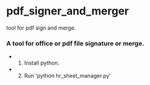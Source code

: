 # pdf_signer_and_merger
tool for pdf sign and merge.

### A tool for office or pdf file signature or merge.

- 1. Install python.

- 2. Run 'python hr_sheet_manager.py'
